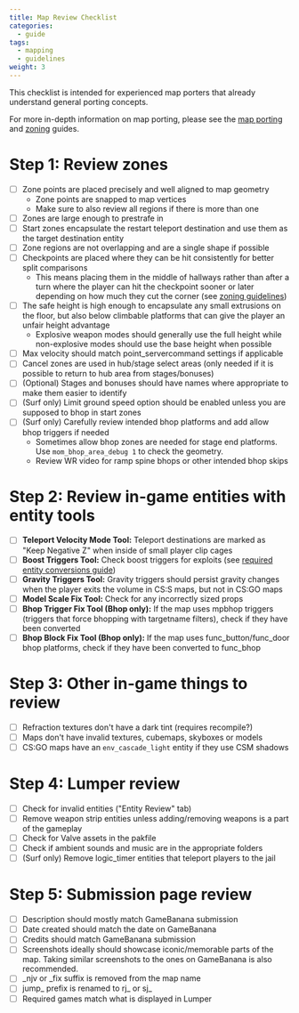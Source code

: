 ```yaml
---
title: Map Review Checklist
categories:
  - guide
tags:
  - mapping
  - guidelines
weight: 3
---
```


This checklist is intended for experienced map porters that already understand general porting concepts.

For more in-depth information on map porting, please see the [map porting](../map_porting) and [zoning](../map_zoning) guides.

# Step 1: Review zones

- [ ] Zone points are placed precisely and well aligned to map geometry
  - Zone points are snapped to map vertices
  - Make sure to also review all regions if there is more than one
- [ ] Zones are large enough to prestrafe in
- [ ] Start zones encapsulate the restart teleport destination and use them as the target destination entity
- [ ] Zone regions are not overlapping and are a single shape if possible
- [ ] Checkpoints are placed where they can be hit consistently for better split comparisons
  - This means placing them in the middle of hallways rather than after a turn where the player can hit the checkpoint sooner or later depending on how much they cut the corner (see [zoning guidelines](../map_zoning/#general-guidelines))
- [ ] The safe height is high enough to encapsulate any small extrusions on the floor, but also below climbable platforms that can give the player an unfair height advantage
  - Explosive weapon modes should generally use the full height while non-explosive modes should use the base height when possible 
- [ ] Max velocity should match point_servercommand settings if applicable
- [ ] Cancel zones are used in hub/stage select areas (only needed if it is possible to return to hub area from stages/bonuses)
- [ ] (Optional) Stages and bonuses should have names where appropriate to make them easier to identify
- [ ] (Surf only) Limit ground speed option should be enabled unless you are supposed to bhop in start zones
- [ ] (Surf only) Carefully review intended bhop platforms and add allow bhop triggers if needed
  - Sometimes allow bhop zones are needed for stage end platforms. Use `mom_bhop_area_debug 1` to check the geometry.
  - Review WR video for ramp spine bhops or other intended bhop skips

# Step 2: Review in-game entities with entity tools

- [ ] **Teleport Velocity Mode Tool:** Teleport destinations are marked as "Keep Negative Z" when inside of small player clip cages
- [ ] **Boost Triggers Tool:** Check boost triggers for exploits (see [required entity conversions guide](../map_porting/#required-entity-modifications))
- [ ] **Gravity Triggers Tool:** Gravity triggers should persist gravity changes when the player exits the volume in CS:S maps, but not in CS:GO maps
- [ ] **Model Scale Fix Tool:** Check for any incorrectly sized props
- [ ] **Bhop Trigger Fix Tool (Bhop only):** If the map uses mpbhop triggers (triggers that force bhopping with targetname filters), check if they have been converted
- [ ] **Bhop Block Fix Tool (Bhop only):** If the map uses func_button/func_door bhop platforms, check if they have been converted to func_bhop

# Step 3: Other in-game things to review
- [ ] Refraction textures don't have a dark tint (requires recompile?)
- [ ] Maps don't have invalid textures, cubemaps, skyboxes or models
- [ ] CS:GO maps have an `env_cascade_light` entity if they use CSM shadows

# Step 4: Lumper review
- [ ] Check for invalid entities ("Entity Review" tab)
- [ ] Remove weapon strip entities unless adding/removing weapons is a part of the gameplay
- [ ] Check for Valve assets in the pakfile
- [ ] Check if ambient sounds and music are in the appropriate folders
- [ ] (Surf only) Remove logic_timer entities that teleport players to the jail

# Step 5: Submission page review
- [ ] Description should mostly match GameBanana submission
- [ ] Date created should match the date on GameBanana
- [ ] Credits should match GameBanana submission
- [ ] Screenshots ideally should showcase iconic/memorable parts of the map. Taking similar screenshots to the ones on GameBanana is also recommended.
- [ ] _njv or _fix suffix is removed from the map name
- [ ] jump_ prefix is renamed to rj_ or sj_
- [ ] Required games match what is displayed in Lumper
